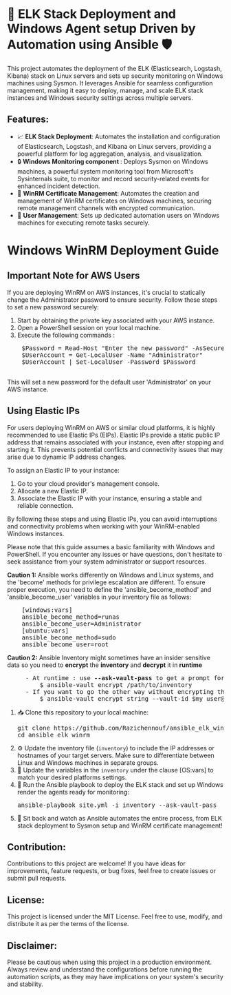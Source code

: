<!DOCTYPE html>
<html>
<body>
  <h1>🚀 ELK Stack Deployment and Windows Agent setup Driven by Automation using <strong>Ansible</strong> 🛡️</h1>

  <p>
    This project automates the deployment of the ELK (Elasticsearch, Logstash, Kibana) stack on Linux servers and sets up
    security monitoring on Windows machines using Sysmon. It leverages Ansible for seamless configuration management,
    making it easy to deploy, manage, and scale ELK stack instances and Windows security settings across multiple servers.
  </p>

  <h2>Features:</h2>
  <ul>
    <li>📈 <strong>ELK Stack Deployment</strong>: Automates the installation and configuration of Elasticsearch, Logstash, and Kibana on Linux servers, providing a powerful platform for log aggregation, analysis, and visualization.</li>
    <li>🔒 <strong>Windows Monitoring component </strong>: Deploys Sysmon on Windows machines, a powerful system monitoring tool from Microsoft's Sysinternals suite, to monitor and record security-related events for enhanced incident detection.</li>
    <li>🔐 <strong>WinRM Certificate Management</strong>: Automates the creation and management of WinRM certificates on Windows machines, securing remote management channels with encrypted communication.</li>
    <li>👤 <strong>User Management</strong>: Sets up dedicated automation users on Windows machines for executing remote tasks securely.</li>
  </ul>
    <h1>Windows WinRM Deployment Guide</h1>

  <h2>Important Note for AWS Users</h2>
    <p>If you are deploying WinRM on AWS instances, it's crucial to statically change the Administrator password to ensure security. Follow these steps to set a new password securely:</p>
  <ol>
        <li>Start by obtaining the private key associated with your AWS instance.</li>
        <li>Open a PowerShell session on your local machine.</li>
        <li>Execute the following commands :</li>
    </ol>
  <pre>
    $Password = Read-Host "Enter the new password" -AsSecureString
    $UserAccount = Get-LocalUser -Name "Administrator"
    $UserAccount | Set-LocalUser -Password $Password
        </pre>
  <p>This will set a new password for the default user 'Administrator' on your AWS instance.</p>

  <h2>Using Elastic IPs</h2>
  <p>For users deploying WinRM on AWS or similar cloud platforms, it is highly recommended to use Elastic IPs (EIPs). Elastic IPs provide a static public IP address that remains associated with your instance, even after stopping and starting it. This prevents potential conflicts and connectivity issues that may arise due to dynamic IP address changes.</p>
  <p>To assign an Elastic IP to your instance:</p>
   <ol>
      <li>Go to your cloud provider's management console.</li>
      <li>Allocate a new Elastic IP.</li>
      <li>Associate the Elastic IP with your instance, ensuring a stable and reliable connection.</li>
   </ol>
  <p>By following these steps and using Elastic IPs, you can avoid interruptions and connectivity problems when working with your WinRM-enabled Windows instances.</p>

  <p>Please note that this guide assumes a basic familiarity with Windows and PowerShell. If you encounter any issues or have questions, don't hesitate to seek assistance from your system administrator or support resources.</p>

  <p><strong>Caution 1:</strong> Ansible works differently on Windows and Linux systems, and the 'become' methods for privilege escalation are different. To ensure proper execution, you need to define the 'ansible_become_method' and 'ansible_become_user' variables in your inventory file as follows:</p>
<pre>
    [windows:vars]
    ansible_become_method=runas
    ansible_become_user=Administrator
    [ubuntu:vars]
    ansible_become_method=sudo
    ansible_become_user=root
</pre>
 <p><strong>Caution 2:</strong> Ansible Inventory might sometimes have an insider sensitive data so you need to <strong>encrypt</strong> the <strong>inventory</strong> and <strong>decrypt</strong> it in <strong>runtime</strong> </p>
 <pre>
     - At runtime : use <strong>--ask-vault-pass</strong> to get a prompt for the password  
         $ ansible-vault encrypt /path/to/inventory
     - If you want to go the other way without encrypting the whole inventory we will use the command ansible-vault and then specify it inside the ansible inventory but only when its in YAML format
         $ ansible-vault encrypt_string --vault-id $my_user@prompt 'ansible_password' --name 'ansible_password'</pre>
  <ol>
    <li>📥 Clone this repository to your local machine:</li>
    <pre>git clone https://github.com/Razichennouf/ansible_elk_winrm.git
cd ansible_elk_winrm</pre>

  <li>⚙️ Update the inventory file (<code>inventory</code>) to include the IP addresses or hostnames of your target servers. Make sure to differentiate between Linux and Windows machines in separate groups.</li>

  <li>🔧 Update the variables in the <code>inventory</code> under the clause [OS:vars]  to match your desired platforms settings.</li>

  <li>🚀 Run the Ansible playbook to deploy the ELK stack and set up Windows render the agents ready for monitoring:</li>
  <pre>ansible-playbook site.yml -i inventory --ask-vault-pass </pre>

  <li>🎉 Sit back and watch as Ansible automates the entire process, from ELK stack deployment to Sysmon setup and WinRM certificate management!</li>
  </ol>

  <h2>Contribution:</h2>
  <p>Contributions to this project are welcome! If you have ideas for improvements, feature requests, or bug fixes, feel free to create issues or submit pull requests.</p>

  <h2>License:</h2>
  <p>This project is licensed under the MIT License. Feel free to use, modify, and distribute it as per the terms of the license.</p>

  <h2>Disclaimer:</h2>
  <p>Please be cautious when using this project in a production environment. Always review and understand the configurations before running the automation scripts, as they may have implications on your system's security and stability.</p>
</body>

</html>

